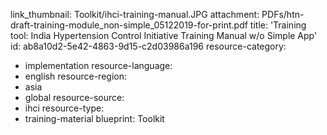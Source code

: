 link_thumbnail: Toolkit/ihci-training-manual.JPG
attachment: PDFs/htn-draft-training-module_non-simple_05122019-for-print.pdf
title: 'Training tool: India Hypertension Control Initiative Training Manual w/o Simple App'
id: ab8a10d2-5e42-4863-9d15-c2d03986a196
resource-category:
  - implementation
resource-language:
  - english
resource-region:
  - asia
  - global
resource-source:
  - ihci
resource-type:
  - training-material
blueprint: Toolkit

